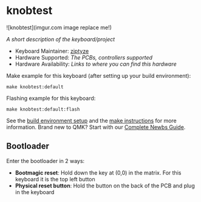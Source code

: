 # knobtest

![knobtest](imgur.com image replace me!)

*A short description of the keyboard/project*

* Keyboard Maintainer: [ziptyze](https://github.com/ziptyze)
* Hardware Supported: *The PCBs, controllers supported*
* Hardware Availability: *Links to where you can find this hardware*

Make example for this keyboard (after setting up your build environment):

    make knobtest:default

Flashing example for this keyboard:

    make knobtest:default:flash

See the [build environment setup](https://docs.qmk.fm/#/getting_started_build_tools) and the [make instructions](https://docs.qmk.fm/#/getting_started_make_guide) for more information. Brand new to QMK? Start with our [Complete Newbs Guide](https://docs.qmk.fm/#/newbs).

## Bootloader

Enter the bootloader in 2 ways:

* **Bootmagic reset**: Hold down the key at (0,0) in the matrix. For this keyboard it is the top left button
* **Physical reset button**: Hold the button on the back of the PCB and plug in the keyboard